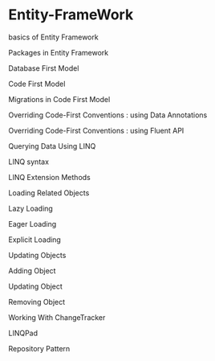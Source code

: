 # Entity-FrameWork

basics of Entity Framework

Packages in Entity Framework

Database First Model

Code First Model

Migrations in Code First Model

Overriding Code-First Conventions : using Data Annotations

Overriding Code-First Conventions : using Fluent API

Querying Data Using LINQ

LINQ syntax 

LINQ Extension Methods

Loading Related Objects

Lazy Loading

Eager Loading

Explicit Loading

Updating Objects

Adding Object

Updating Object 

Removing Object

Working With ChangeTracker

LINQPad

Repository Pattern
